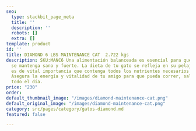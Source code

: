 ```yaml
---
seo:
  type: stackbit_page_meta
  title: ''
  description: ''
  robots: []
  extra: []
template: product
id: ''
title: DIAMOND 6 LBS MAINTENANCE CAT  2.722 kgs
description: SKU:MANC6 Una alimentación balanceada es esencial para que tu fiel compañero
  se mantenga sano y fuerte. La dieta de tu gato se refleja en su pelaje, por lo que
  es de vital importancia que contenga todos los nutrientes necesarios para su crecimiento.
  Asegura la energía y vitalidad de tu amigo para que pueda correr, saltar y jugar
  todo el día.
price: "230"
order: 
default_thumbnail_image: "/images/diamond-maintenance-cat.png"
default_original_image: "/images/diamond-maintenance-cat.png"
category: src/pages/category/gatos-diamond.md
featured: false

---
```

